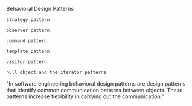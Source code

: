 Behavioral Design Patterns

    strategy pattern

    observer pattern

    command pattern

    template pattern

    visitor pattern

    null object and the iterator patterns

"In software engineering behavioral design patterns are design patterns that identify common communication patterns between objects. These patterns increase flexibility in carrying out the communication."